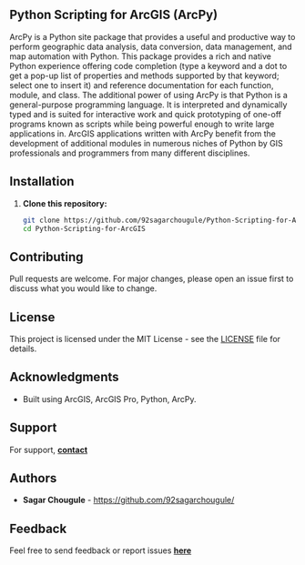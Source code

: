 ## Python Scripting for ArcGIS (ArcPy)

ArcPy is a Python site package that provides a useful and productive way to perform geographic data analysis, data conversion, data management, and map automation with Python.
This package provides a rich and native Python experience offering code completion (type a keyword and a dot to get a pop-up list of properties and methods supported by that keyword; select one to insert it) and reference documentation for each function, module, and class.
The additional power of using ArcPy is that Python is a general-purpose programming language. It is interpreted and dynamically typed and is suited for interactive work and quick prototyping of one-off programs known as scripts while being powerful enough to write large applications in. 
ArcGIS applications written with ArcPy benefit from the development of additional modules in numerous niches of Python by GIS professionals and programmers from many different disciplines.


## Installation

1. **Clone this repository:**

   ```bash
   git clone https://github.com/92sagarchougule/Python-Scripting-for-ArcGIS.git
   cd Python-Scripting-for-ArcGIS

## Contributing

Pull requests are welcome. For major changes, please open an issue first to discuss what you would like to change.

## License

This project is licensed under the MIT License - see the [LICENSE](LICENSE) file for details.

## Acknowledgments

- Built using ArcGIS, ArcGIS Pro, Python, ArcPy.

## Support

For support, **[contact](sagar4gis@gmail.com)**

## Authors

- **Sagar Chougule** - https://github.com/92sagarchougule/


## Feedback

Feel free to send feedback or report issues **[here](https://github.com/92sagarchougule/Python-Scripting-for-ArcGIS/issues.)**
